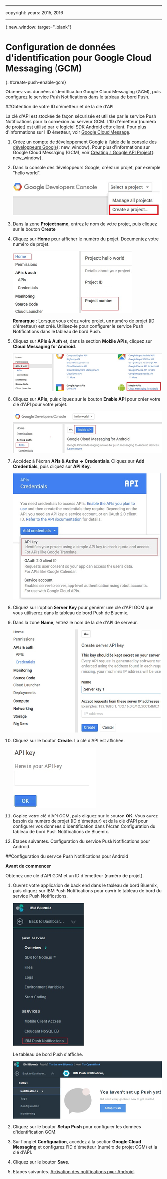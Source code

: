 
---

copyright:
 years: 2015, 2016

---

{:new_window: target="_blank"}
# Configuration de données d'identification pour Google Cloud Messaging (GCM)
{: #create-push-enable-gcm}

Obtenez vos données d'identification Google Cloud Messaging (GCM), puis configurez le service Push Notifications dans le tableau de bord Push.

##Obtention de votre ID d'émetteur et de la clé d'API

La clé d'API est stockée de façon sécurisée et utilisée par le service Push Notifications pour la connexion au serveur GCM. L'ID d'émetteur (numéro de projet) est utilisé par le logiciel SDK Android côté client. Pour plus d'informations sur l'ID émetteur, voir [Google Cloud Message](https://developers.google.com/cloud-messaging/gcm#arch).

1. Créez un compte de développement Google à l'aide de la [console des développeurs Google](https://console.developers.google.com/start){: new_window}. Pour plus d'informations sur Google Cloud Messaging (GCM), voir [Creating a Google API Project](https://developers.google.com/console/help/new/){: new_window}.

2. Dans la console des développeurs Google, créez un projet, par exemple "hello world".

	![Créez un projet](images/gcm_createproject.jpg)

3. Dans la zone **Project name**, entrez le nom de votre projet, puis cliquez sur le bouton **Create**.
4. Cliquez sur **Home** pour afficher le numéro du projet. Documentez votre numéro de projet.

	![Numéro de projet GCM](images/gcm_projectnumber.jpg)

	**Remarque** : Lorsque vous créez votre projet, un numéro de projet (ID d'émetteur) est créé. Utilisez-le pour configurer le service Push Notifications dans le tableau de bord Push.

5. Cliquez sur **APIs & Auth** et, dans la section **Mobile APIs**, cliquez sur **Cloud Messaging for Android**.

	![API](images/gcm_mobileapi.jpg)

6. Cliquez sur **APIs**, puis cliquez sur le bouton **Enable API** pour créer votre clé d'API pour votre projet.

	![Activation d'API](images/gcm_enable_api.jpg)

7. Accédez à l'écran **APIs & Auths -> Credentials**. Cliquez sur **Add Credentials**, puis cliquez sur **API Key**.

	![Données d'identification d'API](images/api_credentials.jpg)

8. Cliquez sur l'option **Server Key** pour générer une clé d'API GCM que vous utiliserez dans le tableau de bord Push de Bluemix.
9. Dans la zone **Name**, entrez le nom de la clé d'API de serveur.

	![Clé de serveur GCM](images/gcm_serverkey.jpg)

10. Cliquez sur le bouton **Create**. 
La clé d'API est affichée.

	![Clé d'API GCM](images/gcm_apikey.jpg)

11. Copiez votre clé d'API GCM, puis cliquez sur le bouton **OK**. Vous aurez besoin du numéro de projet (ID d'émetteur) et de la clé d'API pour configurer vos données d'identification dans l'écran Configuration du tableau de bord Push Notifications de Bluemix. 
12. Etapes suivantes. Configuration du service Push Notifications pour Android.

##Configuration du service Push Notifications pour Android

**Avant de commencer**

Obtenez une clé d'API GCM et un ID d'émetteur (numéro de projet). 

1. Ouvrez votre application de back end dans le tableau de bord Bluemix, puis cliquez sur IBM Push Notifications pour ouvrir le tableau de bord du service Push Notifications.
 
	![Tableau de bord Push](images/bluemixdashboard_push.jpg)

	Le tableau de bord Push s'affiche.
	
	![Configuration de Push](images/setup_push_main.jpg)

2. Cliquez sur le bouton **Setup Push** pour configurer les données d'identification GCM.
1. Sur l'onglet **Configuration**, accédez à la section **Google Cloud Messaging** et configurez l'ID d'émetteur (numéro de projet CGM) et la clé d'API.

4. Cliquez sur le bouton **Save**. 
5. Etapes suivantes. [Activation des notifications pour Android](c_enable_push.html).
